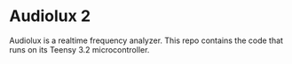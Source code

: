 # Audiolux 2
Audiolux is a realtime frequency analyzer. This repo contains the code that runs on its Teensy 3.2 microcontroller.

